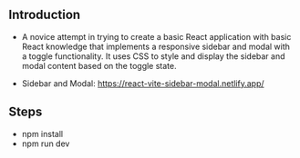 ## Introduction

- A novice attempt in trying to create a basic React application with basic React knowledge that implements a responsive sidebar and modal with a toggle functionality. It uses CSS to style and display the sidebar and modal content based on the toggle state.

- Sidebar and Modal: https://react-vite-sidebar-modal.netlify.app/

## Steps

- npm install
- npm run dev
